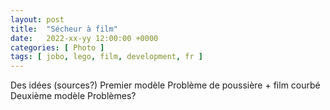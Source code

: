 ```yaml
---
layout: post
title:  "Sécheur à film"
date:   2022-xx-yy 12:00:00 +0000
categories: [ Photo ]
tags: [ jobo, lego, film, development, fr ]
---
```

Des idées (sources?)
Premier modèle
Problème de poussière + film courbé
Deuxième modèle
Problèmes?
